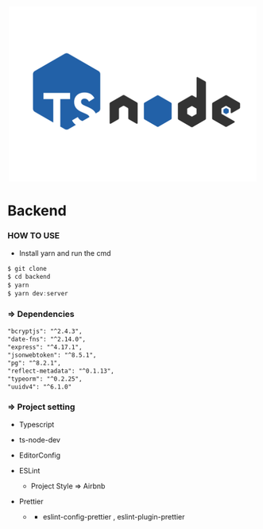 <h4 align="center">
<img src="https://raw.githubusercontent.com/TypeStrong/ts-node/HEAD/logo.svg?sanitize=true" width="500px" /><br>

# Backend

### HOW TO USE

- Install yarn and run the cmd

```jsx
$ git clone 
$ cd backend
$ yarn
$ yarn dev:server
```
### ⇒ Dependencies

    "bcryptjs": "^2.4.3",
    "date-fns": "^2.14.0",
    "express": "^4.17.1",
    "jsonwebtoken": "^8.5.1",
    "pg": "^8.2.1",
    "reflect-metadata": "^0.1.13",
    "typeorm": "^0.2.25",
    "uuidv4": "^6.1.0"

### ⇒ Project setting
- Typescript

- ts-node-dev

- EditorConfig

- ESLint
    - Project Style ⇒ Airbnb
    
- Prettier
    - + eslint-config-prettier , eslint-plugin-prettier
    


